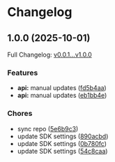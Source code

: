 # Changelog

## 1.0.0 (2025-10-01)

Full Changelog: [v0.0.1...v1.0.0](https://github.com/caesar-data/python-sdk/compare/v0.0.1...v1.0.0)

### Features

* **api:** manual updates ([fd5b4aa](https://github.com/caesar-data/python-sdk/commit/fd5b4aae45e1490adf3353c3d06d96db1a69abdf))
* **api:** manual updates ([eb1bb4e](https://github.com/caesar-data/python-sdk/commit/eb1bb4edc5081bef89cf9f4043922b79ae628a52))


### Chores

* sync repo ([5e6b9c3](https://github.com/caesar-data/python-sdk/commit/5e6b9c3445aa10ff43528fd48fe8a53616f87803))
* update SDK settings ([890acbd](https://github.com/caesar-data/python-sdk/commit/890acbd951ab0aa79f2e86b5abd402f142442453))
* update SDK settings ([0b780fc](https://github.com/caesar-data/python-sdk/commit/0b780fc07a51a4a37e36f02c7c58868a25a6ebf8))
* update SDK settings ([54c8caa](https://github.com/caesar-data/python-sdk/commit/54c8caa2fd9f3648e56da7b0d2292c7d796fa4a7))
